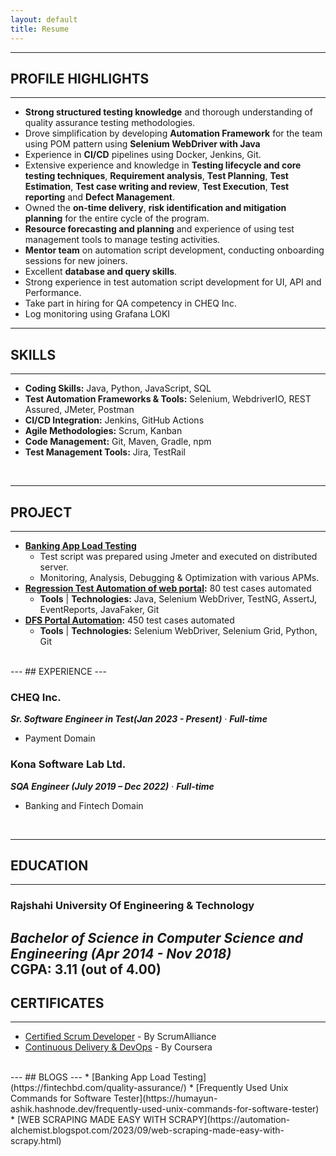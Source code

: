 ```yaml
---
layout: default
title: Resume
---
```


---
## PROFILE HIGHLIGHTS
---
* **Strong structured testing knowledge** and thorough understanding of quality assurance testing methodologies.
* Drove simplification by developing **Automation Framework** for the team using POM pattern using **Selenium WebDriver with Java**
* Experience in **CI/CD** pipelines using Docker, Jenkins, Git.
* Extensive experience and knowledge in **Testing lifecycle and core testing techniques**, **Requirement analysis**,
**Test Planning**, **Test Estimation**, **Test case writing and review**, **Test Execution**, **Test reporting** and **Defect Management**.
* Owned the **on-time delivery**, **risk identification and mitigation planning** for the entire cycle of the program.
* **Resource forecasting and planning** and experience of using test management tools to manage testing activities.
* **Mentor team** on automation script development, conducting onboarding sessions for new joiners.
* Excellent **database  and query skills**.
* Strong experience in test automation script development for UI, API and Performance.
* Take part in hiring for QA competency in CHEQ Inc.
* Log monitoring using Grafana LOKI

---
## SKILLS
---

- **Coding Skills:**  Java, Python, JavaScript, SQL
- **Test Automation Frameworks & Tools:** Selenium, WebdriverIO, REST Assured, JMeter, Postman
- **CI/CD Integration:** Jenkins, GitHub Actions
- **Agile Methodologies:** Scrum, Kanban
- **Code Management:** Git, Maven, Gradle, npm
- **Test Management Tools:** Jira, TestRail

<br />

---
## PROJECT
---
* **[Banking App Load Testing]()**
  - Test script was prepared using Jmeter and executed on distributed server.
  - Monitoring, Analysis, Debugging & Optimization with various APMs.
* **[Regression Test Automation of web portal](https://github.com/humayun-ashik/mbl-system-portal-regression):** 80 test cases automated
  - **Tools** &#124; **Technologies:** Java, Selenium WebDriver, TestNG, AssertJ, EventReports, JavaFaker, Git
* **[DFS Portal Automation](https://github.com/humayun-ashik/mbl-system-portal-regression):** 450 test cases automated
  - **Tools** &#124; **Technologies:** Selenium WebDriver, Selenium Grid, Python, Git
<br />
---
## EXPERIENCE
---

### CHEQ Inc.  
***Sr. Software Engineer in Test(Jan 2023 - Present)*** &middot;	***Full-time***   
- Payment Domain 

### Kona Software Lab Ltd.     
***SQA Engineer (July 2019 – Dec 2022)*** &middot;	***Full-time***  
- Banking and Fintech Domain

<br />

---
## EDUCATION
---
### Rajshahi University Of Engineering & Technology 
*Bachelor of Science in Computer Science and Engineering (Apr 2014 - Nov 2018)*  
CGPA: **3.11** (out of **4.00**)
<br />
---
## CERTIFICATES
---
* [Certified Scrum Developer](https://certification.scrumalliance.org/accounts/1483146-humayun-ahmed-ashik/certifications/1734209-csd) - By ScrumAlliance
* [Continuous Delivery & DevOps](https://www.coursera.org/account/accomplishments/certificate/7W8GAF8R5L7X) - By Coursera
<br />
---
## BLOGS
---
* [Banking App Load Testing](https://fintechbd.com/quality-assurance/)
* [Frequently Used Unix Commands for Software Tester](https://humayun-ashik.hashnode.dev/frequently-used-unix-commands-for-software-tester)
* [WEB SCRAPING MADE EASY WITH SCRAPY](https://automation-alchemist.blogspot.com/2023/09/web-scraping-made-easy-with-scrapy.html)
